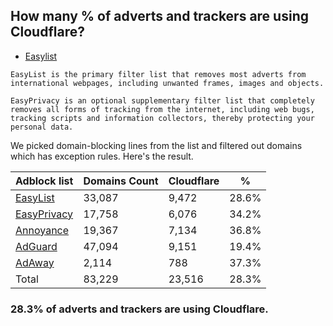 ## How many % of adverts and trackers are using Cloudflare?


- [Easylist](https://web.archive.org/web/20210516110248/https://easylist.to/)
```
EasyList is the primary filter list that removes most adverts from international webpages, including unwanted frames, images and objects.

EasyPrivacy is an optional supplementary filter list that completely removes all forms of tracking from the internet, including web bugs, tracking scripts and information collectors, thereby protecting your personal data.
```


We picked domain-blocking lines from the list and filtered out domains which has exception rules.
Here's the result.


| Adblock list | Domains Count | Cloudflare | % |
| --- | --- | --- | --- |
| [EasyList](https://easylist.to/easylist/easylist.txt) | 33,087 | 9,472 | 28.6% |
| [EasyPrivacy](https://easylist.to/easylist/easyprivacy.txt) | 17,758 | 6,076 | 34.2% |
| [Annoyance](https://secure.fanboy.co.nz/fanboy-annoyance.txt) | 19,367 | 7,134 | 36.8% |
| [AdGuard](https://adguardteam.github.io/AdGuardSDNSFilter/Filters/filter.txt) | 47,094 | 9,151 | 19.4% |
| [AdAway](https://raw.githubusercontent.com/AdAway/adaway.github.io/master/hosts.txt) | 2,114 | 788 | 37.3% |
| Total | 83,229 | 23,516 | 28.3% |


### 28.3% of adverts and trackers are using Cloudflare.